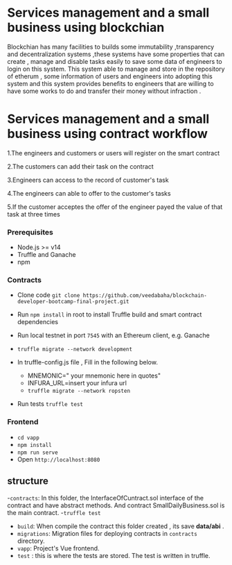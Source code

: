 # Services management and a small business using blockchian
Blockchian has many facilities to builds some immutability ,transparency and decentralization systems ,these systems have some properties that can create , manage and disable tasks easily to save some data of engineers to login on this system. This system able to manage and store in the repository of etherum , some information of users and engineers into adopting this system and this system provides benefits to engineers that are willing to have some works to do and transfer their money without infraction .
# Services management and a small business using contract workflow
1.The engineers and customers or users will register on the smart contract

2.The customers can add their task on the contract

3.Engineers can access to the record of customer's task

4.The engineers can able to offer to the customer's tasks

5.If the customer acceptes the offer of the engineer payed the value of that task at three times

### Prerequisites
- Node.js >= v14
- Truffle and Ganache
- npm
### Contracts
- Clone code 
 ``
git clone https://github.com/veedabaha/blockchain-developer-bootcamp-final-project.git
``
- Run `npm install` in root to install Truffle build and smart contract dependencies
- Run local testnet in port `7545` with an Ethereum client, e.g. Ganache
- `truffle migrate --network development `
- In truffle-config.js file , Fill in the following below.
  - MNEMONIC=" your mnemonic here in quotes"
  - INFURA_URL=insert your infura url
  - `truffle migrate --network ropsten `

- Run tests `truffle test`

### Frontend
- `cd vapp`
- `npm install`
- `npm run serve`
- Open `http://localhost:8080` 

## structure
-`contracts`:  In this folder, the InterfaceOfCuntract.sol interface of the contract and have abstract methods.
   And contract SmallDailyBusiness.sol is the main contract.
-`truffle test`

- `build`: When compile the contract this folder created , its save **data/abi** .
- `migrations`: Migration files for deploying contracts in `contracts` directory.
- `vapp`: Project's Vue frontend.
- `test` : this is where the tests are stored. The test is written in truffle.




